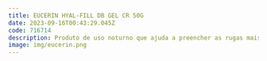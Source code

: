 ```yaml
---
title: EUCERIN HYAL-FILL DB GEL CR 50G
date: 2023-09-16T00:43:29.045Z
code: 716714
description: Produto de uso noturno que ajuda a preencher as rugas mais profundas com u...
image: img/eucerin.png
---
```

